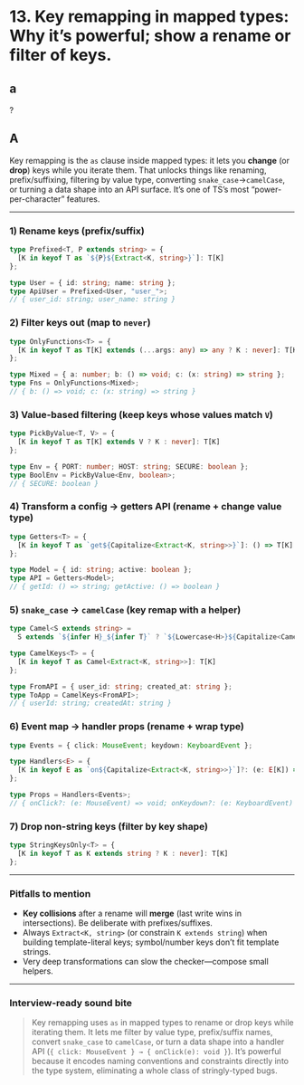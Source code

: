 # 13. **Key remapping in mapped types:** Why it’s powerful; show a rename or filter of keys.

## a

?

## A

Key remapping is the `as` clause inside mapped types: it lets you **change** (or **drop**) keys while you iterate them. That unlocks things like renaming, prefix/suffixing, filtering by value type, converting `snake_case`→`camelCase`, or turning a data shape into an API surface. It’s one of TS’s most “power-per-character” features.

---

### 1) Rename keys (prefix/suffix)

```ts
type Prefixed<T, P extends string> = {
  [K in keyof T as `${P}${Extract<K, string>}`]: T[K]
};

type User = { id: string; name: string };
type ApiUser = Prefixed<User, "user_">;
// { user_id: string; user_name: string }
```

### 2) Filter keys out (map to `never`)

```ts
type OnlyFunctions<T> = {
  [K in keyof T as T[K] extends (...args: any) => any ? K : never]: T[K]
};

type Mixed = { a: number; b: () => void; c: (x: string) => string };
type Fns = OnlyFunctions<Mixed>; 
// { b: () => void; c: (x: string) => string }
```

### 3) Value-based filtering (keep keys whose values match `V`)

```ts
type PickByValue<T, V> = {
  [K in keyof T as T[K] extends V ? K : never]: T[K]
};

type Env = { PORT: number; HOST: string; SECURE: boolean };
type BoolEnv = PickByValue<Env, boolean>; 
// { SECURE: boolean }
```

### 4) Transform a config → getters API (rename + change value type)

```ts
type Getters<T> = {
  [K in keyof T as `get${Capitalize<Extract<K, string>>}`]: () => T[K]
};

type Model = { id: string; active: boolean };
type API = Getters<Model>;
// { getId: () => string; getActive: () => boolean }
```

### 5) `snake_case` → `camelCase` (key remap with a helper)

```ts
type Camel<S extends string> =
  S extends `${infer H}_${infer T}` ? `${Lowercase<H>}${Capitalize<Camel<T>>}` : Lowercase<S>;

type CamelKeys<T> = {
  [K in keyof T as Camel<Extract<K, string>>]: T[K]
};

type FromAPI = { user_id: string; created_at: string };
type ToApp = CamelKeys<FromAPI>;
// { userId: string; createdAt: string }
```

### 6) Event map → handler props (rename + wrap type)

```ts
type Events = { click: MouseEvent; keydown: KeyboardEvent };

type Handlers<E> = {
  [K in keyof E as `on${Capitalize<Extract<K, string>>}`]?: (e: E[K]) => void
};

type Props = Handlers<Events>;
// { onClick?: (e: MouseEvent) => void; onKeydown?: (e: KeyboardEvent) => void }
```

### 7) Drop non-string keys (filter by key shape)

```ts
type StringKeysOnly<T> = {
  [K in keyof T as K extends string ? K : never]: T[K]
};
```

---

### Pitfalls to mention

* **Key collisions** after a rename will **merge** (last write wins in intersections). Be deliberate with prefixes/suffixes.
* Always `Extract<K, string>` (or constrain `K extends string`) when building template-literal keys; symbol/number keys don’t fit template strings.
* Very deep transformations can slow the checker—compose small helpers.

---

### Interview-ready sound bite

> Key remapping uses `as` in mapped types to rename or drop keys while iterating them. It lets me filter by value type, prefix/suffix names, convert `snake_case` to `camelCase`, or turn a data shape into a handler API (`{ click: MouseEvent } → { onClick(e): void }`). It’s powerful because it encodes naming conventions and constraints directly into the type system, eliminating a whole class of stringly-typed bugs.
